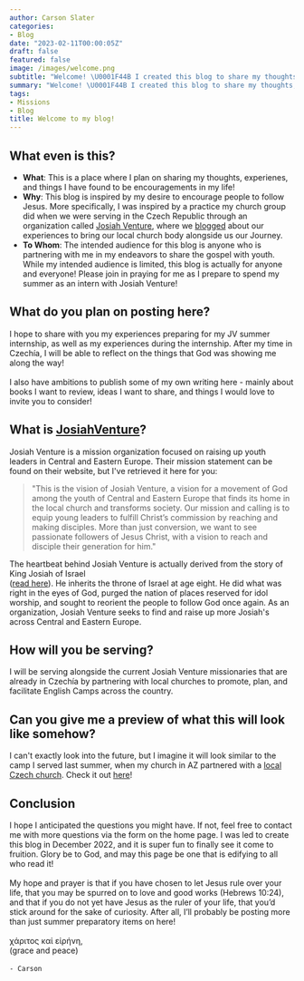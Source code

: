 ```yaml
---
author: Carson Slater
categories:
- Blog
date: "2023-02-11T00:00:05Z"
draft: false
featured: false
image: /images/welcome.png
subtitle: "Welcome! \U0001F44B I created this blog to share my thoughts, encouragements, and experiences of my life with God with you!"
summary: "Welcome! \U0001F44B I created this blog to share my thoughts, encouragements, and experiences of my life with God with you!"
tags:
- Missions
- Blog
title: Welcome to my blog!
---
```


## What even is this?
- **What**: This is a place where I plan on sharing my thoughts, experienes, and things I have found to be encouragements in my life!
- **Why**: This blog is inspired by my desire to encourage people to follow Jesus. More specifically, I was inspired by a practice my church group did when we were serving in the Czech Republic through an organization called [Josiah Venture](https://www.josiahventure.com), where we [blogged](https://fbcaz.com/all-good/) about our experiences to bring our local church body alongside us our Journey.
- **To Whom**: The intended audience for this blog is anyone who is partnering with me in my endeavors to share the gospel with youth. While my intended audience is limited, this blog is actually for anyone and everyone! Please join in praying for me as I prepare to spend my summer as an intern with Josiah Venture!

## What do you plan on posting here?
I hope to share with you my experiences preparing for my JV summer internship, as well as my experiences during the internship. After my time in Czechía, I will be able to reflect on the things that God was showing me along the way!\
\
I also have ambitions to publish some of my own writing here - mainly about books I want to review, ideas I want to share, and things I would love to invite you to consider!

## What is [JosiahVenture](https://www.josiahventure.com)?
Josiah Venture is a mission organization focused on raising up youth leaders in Central and Eastern Europe. Their mission statement can be found on their website, but I've retrieved it here for you:

><div align="left">"This is the vision of Josiah Venture, a vision for a movement of God among the youth of Central and Eastern Europe that finds its home in the local church and transforms society. Our mission and calling is to equip young leaders to fulfill Christ’s commission by reaching and making disciples. More than just conversion, we want to see passionate followers of Jesus Christ, with a vision to reach and disciple their generation for him."</div>

The heartbeat behind Josiah Venture is actually derived from the story of King Josiah of Israel  
([read here](https://www.bible.com/bible/59/2CH.34.ESV)). He inherits the throne of Israel at age eight. He did what was right in the eyes of God, purged the nation of places reserved for idol worship, and sought to reorient the people to follow God once again. As an organization, Josiah Venture seeks to find and raise up more Josiah's across Central and Eastern Europe.

## How will you be serving?
I will be serving alongside the current Josiah Venture missionaries that are already in Czechía by partnering with local churches to promote, plan, and facilitate English Camps across the country.

## Can you give me a preview of what this will look like somehow?
I can't exactly look into the future, but I imagine it will look similar to the camp I served last summer, when my church in AZ partnered with a [local Czech church](https://www.cbtesin.cz/en/). Check it out [here](https://youtu.be/h3TBU2FuNTE)!

## Conclusion
I hope I anticipated the questions you might have. If not, feel free to contact me with more questions via the form on the home page. I was led to create this blog in December 2022, and it is super fun to finally see it come to fruition. Glory be to God, and may this page be one that is edifying to all who read it!\
\
My hope and prayer is that if you have chosen to let Jesus rule over your life, that you may be spurred on to love and good works (Hebrews 10:24), and that if you do not yet have Jesus as the ruler of your life, that you’d stick around for the sake of curiosity. After all, I’ll probably be posting more than just summer preparatory items on here! \
\
χάριτος καἰ εἰρήνη,\
(grace and peace)\
\
`- Carson`